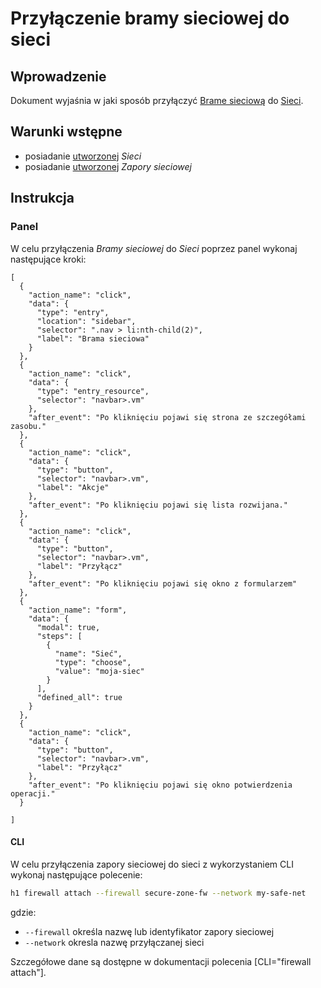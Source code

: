 # Przyłączenie bramy sieciowej do sieci

## Wprowadzenie

Dokument wyjaśnia w jaki sposób przyłączyć [Brame sieciową](/resource/networking/network-gateway.md) do [Sieci](/resource/networking/network.md).

## Warunki wstępne

* posiadanie [utworzonej](/resource/networking/network.md)   *Sieci*
* posiadanie [utworzonej](/resource/networking/network-gateway.md)   *Zapory sieciowej*

## Instrukcja

### Panel

W celu przyłączenia *Bramy sieciowej* do *Sieci* poprzez panel wykonaj następujące kroki:

```guide
[
  {
    "action_name": "click",
    "data": {
      "type": "entry",
      "location": "sidebar",
      "selector": ".nav > li:nth-child(2)",
      "label": "Brama sieciowa"
    }
  },
  {
    "action_name": "click",
    "data": {
      "type": "entry_resource",
      "selector": "navbar>.vm"
    },
    "after_event": "Po kliknięciu pojawi się strona ze szczegółami zasobu."
  },
  {
    "action_name": "click",
    "data": {
      "type": "button",
      "selector": "navbar>.vm",
      "label": "Akcje"
    },
    "after_event": "Po kliknięciu pojawi się lista rozwijana."
  },
  {
    "action_name": "click",
    "data": {
      "type": "button",
      "selector": "navbar>.vm",
      "label": "Przyłącz"
    },
    "after_event": "Po kliknięciu pojawi się okno z formularzem"
  },
  {
    "action_name": "form",
    "data": {
      "modal": true,
      "steps": [
        {
          "name": "Sieć",
          "type": "choose",
          "value": "moja-siec"
        }
      ],
      "defined_all": true
    }
  },
  {
    "action_name": "click",
    "data": {
      "type": "button",
      "selector": "navbar>.vm",
      "label": "Przyłącz"
    },
    "after_event": "Po kliknięciu pojawi się okno potwierdzenia operacji."
  }

]
```

#### CLI

W celu przyłączenia zapory sieciowej do sieci z wykorzystaniem CLI wykonaj następujące polecenie:

```bash
h1 firewall attach --firewall secure-zone-fw --network my-safe-net
```

gdzie:

 * ```--firewall``` określa nazwę lub identyfikator zapory sieciowej
 * ```--network``` okresla nazwę przyłączanej sieci
 
Szczegółowe dane są dostępne w dokumentacji polecenia [CLI="firewall attach"].